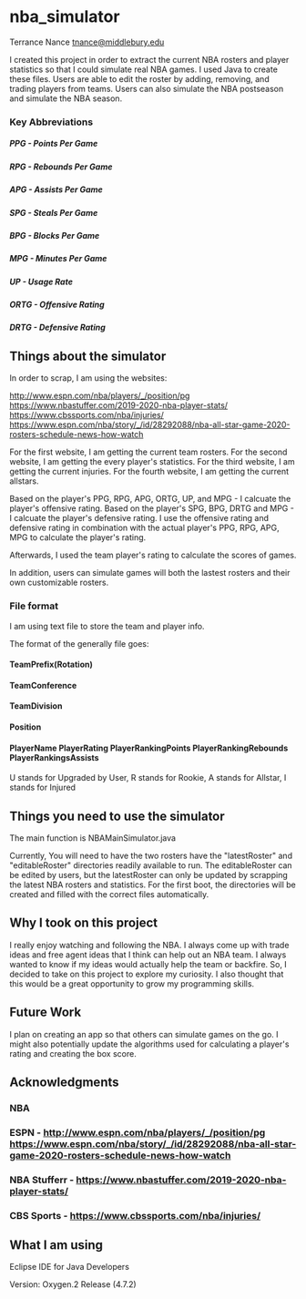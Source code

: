 # nba_simulator

Terrance Nance <tnance@middlebury.edu> 

I created this project in order to extract the current NBA rosters and player statistics so that I could simulate real NBA games. I used Java to create these files. Users are able to edit the roster by adding, removing, and trading players from teams. Users can also simulate the NBA postseason and simulate the NBA season.

### Key Abbreviations
 ##### PPG - Points Per Game
 ##### RPG - Rebounds Per Game
 ##### APG - Assists Per Game
 ##### SPG - Steals Per Game
 ##### BPG - Blocks Per Game
 ##### MPG - Minutes Per Game
 ##### UP - Usage Rate
 ##### ORTG - Offensive Rating
 ##### DRTG - Defensive Rating

## Things about the simulator

In order to scrap, I am using the websites: 

http://www.espn.com/nba/players/_/position/pg 
https://www.nbastuffer.com/2019-2020-nba-player-stats/
https://www.cbssports.com/nba/injuries/
https://www.espn.com/nba/story/_/id/28292088/nba-all-star-game-2020-rosters-schedule-news-how-watch

For the first website, I am getting the current team rosters.
For the second website, I am getting the every player's statistics.
For the third website, I am getting the current injuries.
For the fourth website, I am getting the current allstars.

Based on the player's PPG, RPG, APG, ORTG, UP, and MPG - I calcuate the player's offensive rating.
Based on the player's SPG, BPG, DRTG and MPG - I calcuate the player's defensive rating.
I use the offensive rating and defensive rating in combination with the actual player's PPG, RPG, APG, MPG to calculate the player's rating.

Afterwards, I used the team player's rating to calculate the scores of games.

In addition, users can simulate games will both the lastest rosters and their own customizable rosters.

### File format

I am using text file to store the team and player info.

The format of the generally file goes:

 #### TeamPrefix(Rotation)
 #### TeamConference
 #### TeamDivision

 #### Position
 #### PlayerName PlayerRating PlayerRankingPoints PlayerRankingRebounds PlayerRankingsAssists

U stands for Upgraded by User, R stands for Rookie, A stands for Allstar, I stands for Injured

## Things you need to use the simulator

The main function is NBAMainSimulator.java

Currently, You will need to have the two rosters have the "latestRoster" and "editableRoster" directories readily available to run. The editableRoster can be edited by users, but the latestRoster can only be updated by scrapping the latest NBA rosters and statistics. For the first boot, the directories will be created and filled with the correct files automatically.


## Why I took on this project

I really enjoy watching and following the NBA. I always come up with trade ideas and free agent ideas that I think can help out an NBA team. I always wanted to know if my ideas would actually help the team or backfire. So, I decided to take on this project to explore my curiosity. I also thought that this would be a great opportunity to grow my programming skills.

## Future Work

I plan on creating an app so that others can simulate games on the go. I might also potentially update the algorithms used for calculating a player's rating and creating the box score.

## Acknowledgments

### NBA 
### ESPN - http://www.espn.com/nba/players/_/position/pg https://www.espn.com/nba/story/_/id/28292088/nba-all-star-game-2020-rosters-schedule-news-how-watch
### NBA Stufferr - https://www.nbastuffer.com/2019-2020-nba-player-stats/
### CBS Sports - https://www.cbssports.com/nba/injuries/


## What I am using 
Eclipse IDE for Java Developers

Version: Oxygen.2 Release (4.7.2)
